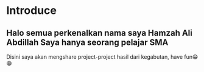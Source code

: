 # Introduce
Halo semua perkenalkan nama saya Hamzah Ali Abdillah
Saya hanya seorang pelajar SMA 
----------------------------------------------------
Disini saya akan mengshare project-project hasil dari kegabutan,
have fun😁😁

